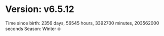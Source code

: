 # Version: v6.5.12
Time since birth: 2356 days, 56545 hours, 3392700 minutes, 203562000 seconds
Season: Winter ❄️
